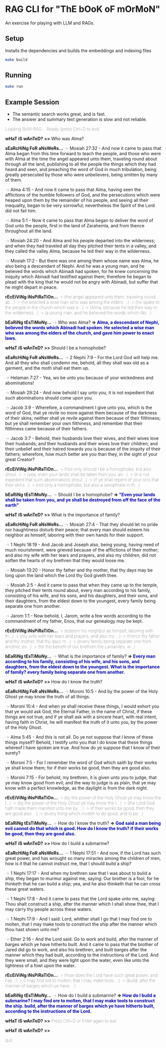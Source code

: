 # RAG CLI for "ThE bOoK oF mOrMoN"

An exercise for playing with LLM and RAGs.

## Setup
Installs the dependencies and builds the embeddings and indexing files
```sh
make build
```


## Running
```sh
make run
```

## Example Session

  - The semantic search works great, and is fast.
  - The answer and summary text generation is slow and not reliable.

<html>
<span style="font-weight: lighter">Loading BoM-RAG...</span>
<span style="font-weight: lighter">Ready (press Ctrl+D to exit)</span>

<span style="font-weight: bold">wHaT iS wAnTeD?</span>
<span style="font-weight: bold">&gt;&gt; </span>Who was Alma?

<span style="font-weight: bold">sEaRcHiNg FoR aNsWeRs...</span>
<span style="font-weight: lighter">-&gt;</span> Mosiah 27:32 - And now it came to pass that Alma began from this time forward to
   teach the people, and those who were with Alma at the time the angel appeared unto
   them, traveling round about through all the land, publishing to all the people the
   things which they had heard and seen, and preaching the word of God in much
   tribulation, being greatly persecuted by those who were unbelievers, being smitten by
   many of them.

<span style="font-weight: lighter">-&gt;</span> Alma 4:15 - And now it came to pass that Alma, having seen the afflictions of the
   humble followers of God, and the persecutions which were heaped upon them by the
   remainder of his people, and seeing all their inequality, began to be very sorrowful;
   nevertheless the Spirit of the Lord did not fail him.

<span style="font-weight: lighter">-&gt;</span> Alma 5:1 - Now it came to pass that Alma began to deliver the word of God unto the
   people, first in the land of Zarahemla, and from thence throughout all the land.

<span style="font-weight: lighter">-&gt;</span> Mosiah 24:20 - And Alma and his people departed into the wilderness; and when they
   had traveled all day they pitched their tents in a valley, and they called the valley
   Alma, because he led their way in the wilderness.

<span style="font-weight: lighter">-&gt;</span> Mosiah 17:2 - But there was one among them whose name was Alma, he also being a
   descendant of Nephi. And he was a young man, and he believed the words which Abinadi
   had spoken, for he knew concerning the iniquity which Abinadi had testified against
   them; therefore he began to plead with the king that he would not be angry with
   Abinadi, but suffer that he might depart in peace.


<span style="font-weight: bold">rEcEiViNg iNsPiRaTiOn...</span>
<span style="font-weight: lighter">·&gt; (the angel appeared unto them, traveling round ab...)</span>
<span style="font-weight: lighter">·&gt; (he selected a wise man who was among the elders ...)</span>
<span style="font-weight: lighter">·&gt; (he spake to the people in the church which was e...)</span>
<span style="font-weight: lighter">·&gt; (Alma, because he led their way in the wilderness...)</span>
<span style="font-weight: lighter">·&gt; (a young man, and he believed the words which Abi...)</span>

<span style="font-weight: bold">bEaRiNg tEsTiMoNy...</span>
<span style="font-weight: lighter">-&gt;</span> Who was Alma?
<span style="font-weight: bold">=&gt;</span><span style="font-weight: bold; color: #0000aa"> Alma, a descendant of Nephi, believed the words which Abinadi had spoken. He selected</span>
<span style="font-weight: bold; color: #0000aa">   a wise man who was among the elders of the church, and gave him power to enact laws.</span>

<span style="font-weight: bold">wHaT iS wAnTeD?</span>
<span style="font-weight: bold">&gt;&gt; </span>Should I be a homophobe?

<span style="font-weight: bold">sEaRcHiNg FoR aNsWeRs...</span>
<span style="font-weight: lighter">-&gt;</span> 2 Nephi 7:9 - For the Lord God will help me. And all they who shall condemn me,
   behold, all they shall wax old as a garment, and the moth shall eat them up.

<span style="font-weight: lighter">-&gt;</span> Helaman 7:27 - Yea, wo be unto you because of your wickedness and abominations!

<span style="font-weight: lighter">-&gt;</span> Mosiah 29:24 - And now behold I say unto you, it is not expedient that such
   abominations should come upon you.

<span style="font-weight: lighter">-&gt;</span> Jacob 3:9 - Wherefore, a commandment I give unto you, which is the word of God, that
   ye revile no more against them because of the darkness of their skins; neither shall
   ye revile against them because of their filthiness; but ye shall remember your own
   filthiness, and remember that their filthiness came because of their fathers.

<span style="font-weight: lighter">-&gt;</span> Jacob 3:7 - Behold, their husbands love their wives, and their wives love their
   husbands; and their husbands and their wives love their children; and their unbelief
   and their hatred towards you is because of the iniquity of their fathers; wherefore,
   how much better are you than they, in the sight of your great Creator?


<span style="font-weight: bold">rEcEiViNg iNsPiRaTiOn...</span>
<span style="font-weight: lighter">·&gt; (Not only should I be a homophobe, but also shoul...)</span>
<span style="font-weight: lighter">·&gt; (yea, even your lands shall be taken from you, an...)</span>
<span style="font-weight: lighter">·&gt; (it is not expedient that such abominations shoul...)</span>
<span style="font-weight: lighter">·&gt; (if ye shall repent of your sins that their skins...)</span>
<span style="font-weight: lighter">·&gt; (not only a homophobe, but also a sexophobe in th...)</span>

<span style="font-weight: bold">bEaRiNg tEsTiMoNy...</span>
<span style="font-weight: lighter">-&gt;</span> Should I be a homophobe?
<span style="font-weight: bold">=&gt;</span><span style="font-weight: bold; color: #0000aa"> "Even your lands shall be taken from you, and ye shall be destroyed from off the face</span>
<span style="font-weight: bold; color: #0000aa">   of the earth"</span>

<span style="font-weight: bold">wHaT iS wAnTeD?</span>
<span style="font-weight: bold">&gt;&gt; </span>What is the importance of family?

<span style="font-weight: bold">sEaRcHiNg FoR aNsWeRs...</span>
<span style="font-weight: lighter">-&gt;</span> Mosiah 27:4 - That they should let no pride nor haughtiness disturb their peace; that
   every man should esteem his neighbor as himself, laboring with their own hands for
   their support.

<span style="font-weight: lighter">-&gt;</span> 1 Nephi 18:19 - And Jacob and Joseph also, being young, having need of much
   nourishment, were grieved because of the afflictions of their mother; and also my
   wife with her tears and prayers, and also my children, did not soften the hearts of
   my brethren that they would loose me.

<span style="font-weight: lighter">-&gt;</span> Mosiah 13:20 - Honor thy father and thy mother, that thy days may be long upon the
   land which the Lord thy God giveth thee.

<span style="font-weight: lighter">-&gt;</span> Mosiah 2:5 - And it came to pass that when they came up to the temple, they pitched
   their tents round about, every man according to his family, consisting of his wife,
   and his sons, and his daughters, and their sons, and their daughters, from the eldest
   down to the youngest, every family being separate one from another.

<span style="font-weight: lighter">-&gt;</span> Jarom 1:1 - Now behold, I, Jarom, write a few words according to the commandment of
   my father, Enos, that our genealogy may be kept.


<span style="font-weight: bold">rEcEiViNg iNsPiRaTiOn...</span>
<span style="font-weight: lighter">·&gt; (esteem his neighbor as himself, laboring with th...)</span>
<span style="font-weight: lighter">·&gt; (my wife with her tears and prayers, and also my ...)</span>
<span style="font-weight: lighter">·&gt; (Honor thy father and thy mother, that thy days m...)</span>
<span style="font-weight: lighter">·&gt; (every family being separate one from another, ev...)</span>
<span style="font-weight: lighter">·&gt; (for the benefit of our brethren the Lamanites, w...)</span>

<span style="font-weight: bold">bEaRiNg tEsTiMoNy...</span>
<span style="font-weight: lighter">-&gt;</span> What is the importance of family?
<span style="font-weight: bold">=&gt;</span><span style="font-weight: bold; color: #0000aa"> Every man according to his family, consisting of his wife, and his sons, and</span>
<span style="font-weight: bold; color: #0000aa">   daughters, from the eldest down to the youngest. What is the importance of family?</span>
<span style="font-weight: bold; color: #0000aa">   every family being separate one from another.</span>

<span style="font-weight: bold">wHaT iS wAnTeD?</span>
<span style="font-weight: bold">&gt;&gt; </span>How do I know the truth?

<span style="font-weight: bold">sEaRcHiNg FoR aNsWeRs...</span>
<span style="font-weight: lighter">-&gt;</span> Moroni 10:5 - And by the power of the Holy Ghost ye may know the truth of all things.


<span style="font-weight: lighter">-&gt;</span> Moroni 10:4 - And when ye shall receive these things, I would exhort you that ye
   would ask God, the Eternal Father, in the name of Christ, if these things are not
   true; and if ye shall ask with a sincere heart, with real intent, having faith in
   Christ, he will manifest the truth of it unto you, by the power of the Holy Ghost.

<span style="font-weight: lighter">-&gt;</span> Alma 5:45 - And this is not all. Do ye not suppose that I know of these things
   myself? Behold, I testify unto you that I do know that these things whereof I have
   spoken are true. And how do ye suppose that I know of their surety?

<span style="font-weight: lighter">-&gt;</span> Moroni 7:5 - For I remember the word of God which saith by their works ye shall know
   them; for if their works be good, then they are good also.

<span style="font-weight: lighter">-&gt;</span> Moroni 7:15 - For behold, my brethren, it is given unto you to judge, that ye may
   know good from evil; and the way to judge is as plain, that ye may know with a
   perfect knowledge, as the daylight is from the dark night.


<span style="font-weight: bold">rEcEiViNg iNsPiRaTiOn...</span>
<span style="font-weight: lighter">·&gt; (by the power of the Holy Ghost ye may know the t...)</span>
<span style="font-weight: lighter">·&gt; (by the power of the Holy Ghost ye may know the t...)</span>
<span style="font-weight: lighter">·&gt; (the Lord God hath made them manifest unto me by ...)</span>
<span style="font-weight: lighter">·&gt; (if their works be good, then they are good also....)</span>
<span style="font-weight: lighter">·&gt; (every thing which inviteth to do good, and to pe...)</span>

<span style="font-weight: bold">bEaRiNg tEsTiMoNy...</span>
<span style="font-weight: lighter">-&gt;</span> How do I know the truth?
<span style="font-weight: bold">=&gt;</span><span style="font-weight: bold; color: #0000aa"> God said a man being evil cannot do that which is good. How do I know the truth? if</span>
<span style="font-weight: bold; color: #0000aa">   their works be good, then they are good also.</span>

<span style="font-weight: bold">wHaT iS wAnTeD?</span>
<span style="font-weight: bold">&gt;&gt; </span>How do I build a submarine?

<span style="font-weight: bold">sEaRcHiNg FoR aNsWeRs...</span>
<span style="font-weight: lighter">-&gt;</span> 1 Nephi 17:51 - And now, if the Lord has such great power, and has wrought so many
   miracles among the children of men, how is it that he cannot instruct me, that I
   should build a ship?

<span style="font-weight: lighter">-&gt;</span> 1 Nephi 17:17 - And when my brethren saw that I was about to build a ship, they began
   to murmur against me, saying: Our brother is a fool, for he thinketh that he can
   build a ship; yea, and he also thinketh that he can cross these great waters.

<span style="font-weight: lighter">-&gt;</span> 1 Nephi 17:8 - And it came to pass that the Lord spake unto me, saying: Thou shalt
   construct a ship, after the manner which I shall show thee, that I may carry thy
   people across these waters.

<span style="font-weight: lighter">-&gt;</span> 1 Nephi 17:9 - And I said: Lord, whither shall I go that I may find ore to molten,
   that I may make tools to construct the ship after the manner which thou hast shown
   unto me?

<span style="font-weight: lighter">-&gt;</span> Ether 2:16 - And the Lord said: Go to work and build, after the manner of barges
   which ye have hitherto built. And it came to pass that the brother of Jared did go to
   work, and also his brethren, and built barges after the manner which they had built,
   according to the instructions of the Lord. And they were small, and they were light
   upon the water, even like unto the lightness of a fowl upon the water.


<span style="font-weight: bold">rEcEiViNg iNsPiRaTiOn...</span>
<span style="font-weight: lighter">·&gt; (how does the Lord have such great power, and has...)</span>
<span style="font-weight: lighter">·&gt; (I may find ore to molten, that I may make tools ...)</span>
<span style="font-weight: lighter">·&gt; (build, after the manner of barges which ye have ...)</span>

<span style="font-weight: bold">bEaRiNg tEsTiMoNy...</span>
<span style="font-weight: lighter">-&gt;</span> How do I build a submarine?
<span style="font-weight: bold">=&gt;</span><span style="font-weight: bold; color: #0000aa"> How do I build a submarine? I may find ore to molten, that I may make tools to</span>
<span style="font-weight: bold; color: #0000aa">   construct the ship. build, after the manner of barges which ye have hitherto built,</span>
<span style="font-weight: bold; color: #0000aa">   according to the instructions of the Lord.</span>

<span style="font-weight: bold">wHaT iS wAnTeD?</span>
<span style="font-weight: bold">&gt;&gt;</span>
<span style="font-weight: lighter">Press Ctrl+D or Enter again to exit.</span>

<span style="font-weight: bold">wHaT iS wAnTeD?</span>
<span style="font-weight: bold">&gt;&gt;</span>

<span style="font-weight: lighter">quit
</span>
</html>
